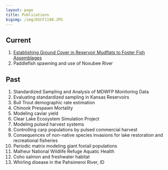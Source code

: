 ```yaml
---
layout: page
title: Publications
bigimg: /img/DSCF1198.JPG
---
```


## Current

1. [Establishing Ground Cover in Reservoir Mudflats to Foster Fish Assemblages](projects-Mudflats)
1. Paddlefish spawning and use of Noxubee River

## Past

1. Standardized Sampling and Analysis of MDWFP Monitoring Data
1. Evaluating standardized sampling in Kansas Reservoirs
1. Bull Trout demographic rate estimation
1. Chinook Prespawn Mortality
1. Modeling caviar yield
1. Clear Lake Ecosystem Simulation Project
1. Modeling pulsed harvest systems
1. Controlling carp populations by pulsed commercial harvest
1. Consequences of non-native species invasions for lake restoration and recreational fisheries
1. Periodic matrix modeling giant foxtail populations
1. Malheur National Wildlife Refuge Aquatic Health
1. Coho salmon and freshwater habitat
1. Whirling disease in the Pahsimeroi River, ID